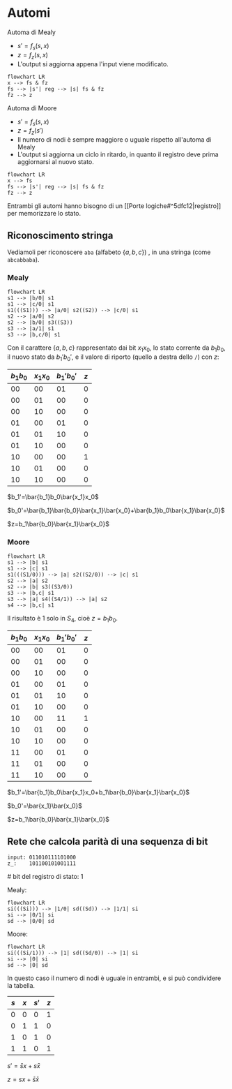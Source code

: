 # Automi

Automa di Mealy
- $s'=f_s(s,x)$
- $z=f_z(s,x)$
- L'output si aggiorna appena l'input viene modificato.

```mermaid
flowchart LR
x --> fs & fz
fs --> |s'| reg --> |s| fs & fz
fz --> z
```

Automa di Moore
- $s'=f_s(s,x)$
- $z=f_z(s')$
- Il numero di nodi è sempre maggiore o uguale rispetto all'automa di Mealy
- L'output si aggiorna un ciclo in ritardo, in quanto il registro deve prima aggiornarsi al nuovo stato.

```mermaid
flowchart LR
x --> fs
fs --> |s'| reg --> |s| fs & fz
fz --> z
```

Entrambi gli automi hanno bisogno di un [[Porte logiche#^5dfc12|registro]] per memorizzare lo stato.

## Riconoscimento stringa

Vediamoli per riconoscere `aba` (alfabeto $\{a,b,c\}$) , in una stringa (come `abcabbaba`).

### Mealy

```mermaid
flowchart LR
s1 --> |b/0| s1
s1 --> |c/0| s1
s1(((S1))) --> |a/0| s2((S2)) --> |c/0| s1
s2 --> |a/0| s2
s2 --> |b/0| s3((S3))
s3 --> |a/1| s1
s3 --> |b,c/0| s1
```

Con il carattere $\{a,b,c\}$ rappresentato dai bit $x_1x_0$, lo stato corrente da $b_1b_0$, il nuovo stato da $b_1'b_0'$, e il valore di riporto (quello a destra dello `/`) con $z$:

| $b_1b_0$ | $x_1x_0$ | $b_1'b_0'$ | $z$ |
| -------- | -------- | ---------- | --- |
| 00       | 00       | 01         | 0   |
| 00       | 01       | 00         | 0   |
| 00       | 10       | 00         | 0   |
| 01       | 00       | 01         | 0   |
| 01       | 01       | 10         | 0   |
| 01       | 10       | 00         | 0   |
| 10       | 00       | 00         | 1   | 
| 10       | 01       | 00         | 0   |
| 10       | 10       | 00         | 0   |

$b_1'=\bar{b_1}b_0\bar{x_1}x_0$

$b_0'=\bar{b_1}\bar{b_0}\bar{x_1}\bar{x_0}+\bar{b_1}b_0\bar{x_1}\bar{x_0}$

$z=b_1\bar{b_0}\bar{x_1}\bar{x_0}$


### Moore

```mermaid
flowchart LR
s1 --> |b| s1
s1 --> |c| s1
s1(((S1/0))) --> |a| s2((S2/0)) --> |c| s1
s2 --> |a| s2
s2 --> |b| s3((S3/0))
s3 --> |b,c| s1
s3 --> |a| s4((S4/1)) --> |a| s2
s4 --> |b,c| s1
```

Il risultato è $1$ solo in $S_4$, cioè $z=b_1b_0$.

| $b_1b_0$ | $x_1x_0$ | $b_1'b_0'$ | $z$ |
| -------- | -------- | ---------- | --- |
| 00       | 00       | 01         | 0   |
| 00       | 01       | 00         | 0   |
| 00       | 10       | 00         | 0   |
| 01       | 00       | 01         | 0   |
| 01       | 01       | 10         | 0   |
| 01       | 10       | 00         | 0   |
| 10       | 00       | 11         | 1   |
| 10       | 01       | 00         | 0   |
| 10       | 10       | 00         | 0   |
| 11       | 00       | 01         | 0   |
| 11       | 01       | 00         | 0   |
| 11       | 10       | 00         | 0   | 

$b_1'=\bar{b_1}b_0\bar{x_1}x_0+b_1\bar{b_0}\bar{x_1}\bar{x_0}$

$b_0'=\bar{x_1}\bar{x_0}$

$z=b_1\bar{b_0}\bar{x_1}\bar{x_0}$

## Rete che calcola parità di una sequenza di bit

```
input: 011010111101000
z_:    101100101001111
```

\# bit del registro di stato: 1

Mealy:

```mermaid
flowchart LR
si(((Si))) --> |1/0| sd((Sd)) --> |1/1| si
si --> |0/1| si
sd --> |0/0| sd
```

Moore:

```mermaid
flowchart LR
si(((Si/1))) --> |1| sd((Sd/0)) --> |1| si
si --> |0| si
sd --> |0| sd
```

In questo caso il numero di nodi è uguale in entrambi, e si può condividere la tabella.

| $s$ | $x$ | $s'$ | $z$ |
| --- | --- | ---- | --- |
| 0   | 0   | 0    | 1   |
| 0   | 1   | 1    | 0   |
| 1   | 0   | 1    | 0   |
| 1   | 1   | 0    | 1   | 

$s'=\bar{s}x+s\bar{x}$

$z=sx+\bar{s}\bar{x}$
